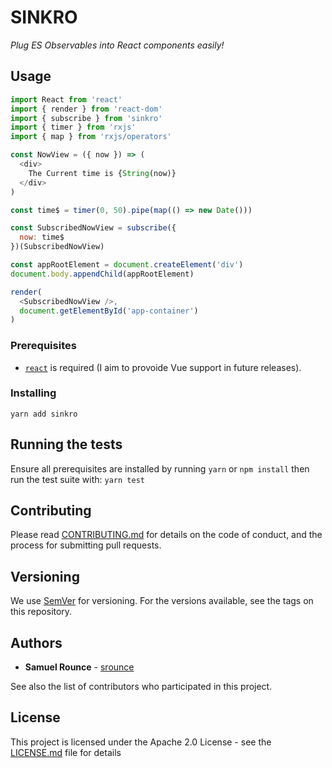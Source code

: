 # SINKRO

*Plug ES Observables into React components easily!*

## Usage

```javascript
import React from 'react'
import { render } from 'react-dom'
import { subscribe } from 'sinkro'
import { timer } from 'rxjs'
import { map } from 'rxjs/operators'

const NowView = ({ now }) => (
  <div>
    The Current time is {String(now)}
  </div>
)

const time$ = timer(0, 50).pipe(map(() => new Date()))

const SubscribedNowView = subscribe({
  now: time$
})(SubscribedNowView)

const appRootElement = document.createElement('div')
document.body.appendChild(appRootElement)

render(
  <SubscribedNowView />,
  document.getElementById('app-container')
)
```

### Prerequisites

* [`react`](https://npmjs.com/package/react) is required (I aim to provoide Vue support in future releases).

### Installing

```
yarn add sinkro
```

## Running the tests

Ensure all prerequisites are installed by running `yarn` or `npm install`
then run the test suite with: `yarn test`

## Contributing

Please read [CONTRIBUTING.md](CONTRIBUTING.md) for details on the code of conduct, and the process for submitting pull requests.

## Versioning

We use [SemVer](http://semver.org/) for versioning. For the versions available, see the tags on this repository. 

## Authors

* **Samuel Rounce** - [srounce](https://github.com/srounce)

See also the list of contributors who participated in this project.

## License

This project is licensed under the Apache 2.0 License - see the [LICENSE.md](LICENSE.md) file for details
